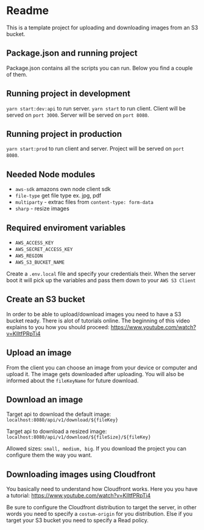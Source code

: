 # Readme

This is a template project for uploading and downloading images from an S3 bucket.

## Package.json and running project

Package.json contains all the scripts you can run. Below you find a couple of them.

## Running project in development

`yarn start:dev:api` to run server. `yarn start` to run client.
Client will be served on `port 3000`. Server will be served on `port 8080`.

## Running project in production

`yarn start:prod` to run client and server. Project will be served on `port 8080`.

## Needed Node modules

- `aws-sdk` amazons own node client sdk
- `file-type` get file type ex. jpg, pdf
- `multiparty` - extrac files from `content-type: form-data`
- `sharp` - resize images

## Required enviroment variables

- `AWS_ACCESS_KEY`
- `AWS_SECRET_ACCESS_KEY`
- `AWS_REGION`
- `AWS_S3_BUCKET_NAME`

Create a `.env.local` file and specify your credentials their. When the server boot it will pick up the variables and pass them down to your `AWS S3 Client`

## Create an S3 bucket

In order to be able to upload/download images you need to have a S3 bucket ready. There is alot of tutorials online. The beginning of this video explains to you how you should proceed: https://www.youtube.com/watch?v=KIltfPRpTi4

## Upload an image 

From the client you can choose an image from your device or computer and upload it. The image gets downloaded after uploading. You will also be informed about the `fileKeyName` for future download.

## Download an image

Target api to download the default image: `localhost:8080/api/v1/download/${fileKey}`

Target api to download a resized image: `localhost:8080/api/v1/download/${fileSize}/${fileKey}`

Allowed sizes: `small, medium, big`. If you download the project you can configure them the way you want.

## Downloading images using Cloudfront

You basically need to understand how Cloudfront works. Here you you have a tutorial: https://www.youtube.com/watch?v=KIltfPRpTi4

Be sure to configure the Cloudfront distribution to target the server, in other words you need to specify a `costum-origin` for you distribution. Else if you target your S3 bucket you need to specify a Read policy.
